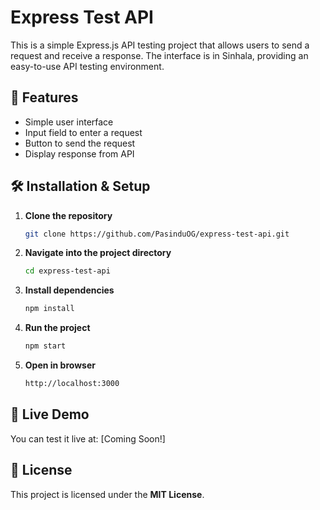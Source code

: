 # Express Test API

This is a simple Express.js API testing project that allows users to send a request and receive a response. The interface is in Sinhala, providing an easy-to-use API testing environment.

## 🚀 Features

- Simple user interface
- Input field to enter a request
- Button to send the request
- Display response from API

## 🛠 Installation & Setup

1. **Clone the repository**
   ```bash
   git clone https://github.com/PasinduOG/express-test-api.git

2. **Navigate into the project directory**
   ```bash
   cd express-test-api

3. **Install dependencies**
   ```bash
   npm install

4. **Run the project**
   ```bash
   npm start

5. **Open in browser**
   ```bash
   http://localhost:3000

## 🔗 Live Demo  
You can test it live at: [Coming Soon!]

## 📜 License  
This project is licensed under the **MIT License**.
